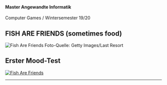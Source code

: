 #### Master Angewandte Informatik
Computer Games / Wintersemester 19/20

## FISH ARE FRIENDS (sometimes food)
![Fish Are Friends](Doku/splash.jpg?raw=true "Splash-Screen")
Foto-Quelle: Getty Images/Last Resort


## Erster Mood-Test

[![Fish Are Friends](https://img.youtube.com/vi/WbI-Z4hy8Qo/0.jpg)](https://www.youtube.com/watch?v=WbI-Z4hy8Qo)

---

